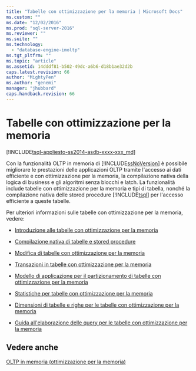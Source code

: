 ```yaml
---
title: "Tabelle con ottimizzazione per la memoria | Microsoft Docs"
ms.custom: ""
ms.date: "12/02/2016"
ms.prod: "sql-server-2016"
ms.reviewer: ""
ms.suite: ""
ms.technology: 
  - "database-engine-imoltp"
ms.tgt_pltfrm: ""
ms.topic: "article"
ms.assetid: 14dddf81-b502-49dc-a6b6-d18b1ae32d2b
caps.latest.revision: 66
author: "MightyPen"
ms.author: "genemi"
manager: "jhubbard"
caps.handback.revision: 66
---
```

# Tabelle con ottimizzazione per la memoria
[!INCLUDE[tsql-appliesto-ss2014-asdb-xxxx-xxx_md](../../includes/tsql-appliesto-ss2014-asdb-xxxx-xxx-md.md)]

  Con la funzionalità OLTP in memoria di [!INCLUDE[ssNoVersion](../../includes/ssnoversion-md.md)] è possibile migliorare le prestazioni delle applicazioni OLTP tramite l'accesso ai dati efficiente e con ottimizzazione per la memoria, la compilazione nativa della logica di business e gli algoritmi senza blocchi e latch. La funzionalità include tabelle con ottimizzazione per la memoria e tipi di tabella, nonché la compilazione nativa delle stored procedure [!INCLUDE[tsql](../../includes/tsql-md.md)] per l'accesso efficiente a queste tabelle.  
  
 Per ulteriori informazioni sulle tabelle con ottimizzazione per la memoria, vedere:  
  
-   [Introduzione alle tabelle con ottimizzazione per la memoria](../../relational-databases/in-memory-oltp/introduction-to-memory-optimized-tables.md)  
  
-   [Compilazione nativa di tabelle e stored procedure](../../relational-databases/in-memory-oltp/native-compilation-of-tables-and-stored-procedures.md)  
  
-   [Modifica di tabelle con ottimizzazione per la memoria](../../relational-databases/in-memory-oltp/altering-memory-optimized-tables.md)  
  
-   [Transazioni in tabelle con ottimizzazione per la memoria](../../relational-databases/in-memory-oltp/transactions-with-memory-optimized-tables.md)  
  
-   [Modello di applicazione per il partizionamento di tabelle con ottimizzazione per la memoria](../../relational-databases/in-memory-oltp/application-pattern-for-partitioning-memory-optimized-tables.md)  
  
-   [Statistiche per tabelle con ottimizzazione per la memoria](../../relational-databases/in-memory-oltp/statistics-for-memory-optimized-tables.md)  
  
-   [Dimensioni di tabelle e righe per le tabelle con ottimizzazione per la memoria](../../relational-databases/in-memory-oltp/table-and-row-size-in-memory-optimized-tables.md)  
  
-   [Guida all'elaborazione delle query per le tabelle con ottimizzazione per la memoria](../../relational-databases/in-memory-oltp/a-guide-to-query-processing-for-memory-optimized-tables.md)  
  
## <a name="see-also"></a>Vedere anche  
 [OLTP in memoria &#40;ottimizzazione per la memoria&#41;](../../relational-databases/in-memory-oltp/in-memory-oltp-in-memory-optimization.md)  
  
  